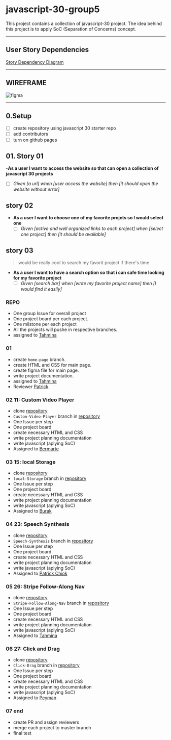 # javascript-30-group5

This project contains a collection of javascript-30 project. The idea behind this project is to apply SoC (Separation of Concerns) concept.

---

## User Story Dependencies

[Story Dependency Diagram](https://excalidraw.com/)

---

## WIREFRAME

![figma](https://www.figma.com/file/ExzaMnJmbAJLSKyNiZcpsl/Untitled?node-id=0%3A1)

---

## 0.Setup

- [ ] create repository 
     using javascript 30 starter repo 
- [ ] add contributors
- [ ] turn on github pages

## 01. Story 01

-**As a user I want to access the website so that can open a collection of javascript 30 projects**
  - [ ] _Given [a url] when [user access the website] then [it should open the website without error]_

## story 02

- **As a user I want to choose one of my favorite projcts so I would select one**
  - [ ] _Given [active and well organized links to each project] when [select one project] then [it should be available]_

## story 03
> would be really cool to search my favorit project if there's time

- **As a user I want to have a search option so that i can safe time looking for my favorite project**
  - [ ] _Given [search bar] when [write my favorite project name] then [I would find it easily]_

### REPO
- One group Issue for overall project
- One project board per each project.
- One milstone per each project
- All the projects will pushe in respective branches.
- assigned to [Tahmina]()

### 01
- create `home-page` branch.
- create HTML and CSS for main page.
- create figma file for main page.
- write project documentation.
- assigned to [Tahmina]()
- Reviewer [Patrick]()

### 02 11: Custom Video Player
- clone [repository](https://github.com/tahminarasoli/javascript-30-g5)
- `Custom-Video-Player` branch in [repository](https://github.com/tahminarasoli/javascript-30-g5)
- One Issue per step
- One project board
- create necessary HTML and CSS
- write project planning documentation
- write javascript (aplying SoC)
- Assigned to [Bermarte]()

### 03 15: local Storage

- clone [repository](https://github.com/tahminarasoli/javascript-30-g5)
- `local-Storage` branch in [repository](https://github.com/tahminarasoli/javascript-30-g5)
- One Issue per step
- One project board
- create necessary HTML and CSS
- write project planning documentation
- write javascript (aplying SoC)
- Assigned to [Burak]()
  
### 04 23: Speech Synthesis

- clone [repository](https://github.com/tahminarasoli/javascript-30-g5)
- `Speech-Synthesis` branch in [repository](https://github.com/tahminarasoli/javascript-30-g5)
- One Issue per step
- One project board
- create necessary HTML and CSS
- write project planning documentation
- write javascript (aplying SoC)
- Assigned to [Patrick Chiok]()

### 05 26: Stripe Follow-Along Nav

- clone [repository](https://github.com/tahminarasoli/javascript-30-g5)
- `Stripe-Follow-Along-Nav` branch in [repository](https://github.com/tahminarasoli/javascript-30-g5)
- One Issue per step
- One project board
- create necessary HTML and CSS
- write project planning documentation
- write javascript (aplying SoC)
- Assigned to [Tahmina]()

### 06 27: Click and Drag

- clone [repository](https://github.com/tahminarasoli/javascript-30-g5)
- `Click-Drag` branch in [repository](https://github.com/tahminarasoli/javascript-30-g5)
- One Issue per step
- One project board
- create necessary HTML and CSS
- write project planning documentation
- write javascript (aplying SoC)
- Assigned to [Peyman]()


### 07 end
- create PR and assign reviewers
- merge each project to master branch
- final test
